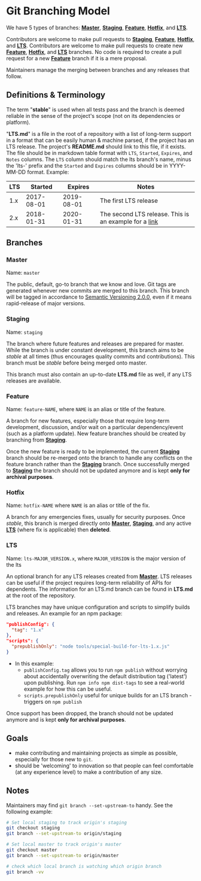 # Git Branching Model

We have 5 types of branches: [**Master**](#master), [**Staging**](#staging), [**Feature**](#feature), [**Hotfix**](#hotfix), and [**LTS**](#lts).

Contributors are welcome to make pull requests to [**Staging**](#staging), [**Feature**](#feature), [**Hotfix**](#hotfix), and [**LTS**](#lts). Contributors are welcome to make pull requests to create new [**Feature**](#feature), [**Hotfix**](#hotfix), and [**LTS**](#lts) branches. No code is required to create a pull request for a new [**Feature**](#feature) branch if it is a mere proposal.

Maintainers manage the merging between branches and any releases that follow.


## Definitions & Terminology

The term "**stable**" is used when all tests pass and the branch is deemed reliable in the sense of the project's scope (not on its dependencies or platform).

"**LTS.md**" is a file in the root of a repository with a list of long-term support in a format that can be easily human & machine parsed, if the project has an LTS release. The project's **README.md** should link to this file, if it exists. The file should be in markdown table format with `LTS`, `Started`, `Expires`, and `Notes` columns. The `LTS` column should match the lts branch's name, minus the 'lts-' prefix and the `Started` and `Expires` columns should be in YYYY-MM-DD format. Example:

| LTS           | Started       | Expires    | Notes                                                      |
| ------------- | ------------- | ---------- | ---------------------------------------------------------- |
| 1.x           | 2017-08-01    | 2019-08-01 | The first LTS release                                      |
| 2.x           | 2018-01-31    | 2020-01-31 | The second LTS release. This is an example for a [link](#) |


## Branches

### Master

Name: `master`

The public, default, go-to branch that we know and love. Git tags are generated whenever new commits are merged to this branch. This branch will be tagged in accordance to [Semantic Versioning 2.0.0](http://semver.org/spec/v2.0.0.html), even if it means rapid-release of major versions.

### Staging

Name: `staging`

The branch where future features and releases are prepared for master. While the branch is under constant development, this branch aims to be *stable* at all times (thus encourages quality commits and contributions). This branch must be *stable* before being merged onto master.

This branch must also contain an up-to-date **LTS.md** file as well, if any LTS releases are available.

### Feature

Name: `feature-NAME`, where `NAME` is an alias or title of the feature.

A branch for new features, especially those that require long-term development, discussion, and/or wait on a particular dependency/event (such as a platform update). New feature branches should be created by branching from [**Staging**](#staging).

Once the new feature is ready to be implemented, the current [**Staging**](#staging) branch should be re-merged onto the branch to handle any conflicts on the feature branch rather than the [**Staging**](#staging) branch. Once successfully merged to [**Staging**](#staging) the branch should not be updated anymore and is kept **only for archival purposes**.

### Hotfix

Name: `hotfix-NAME` where `NAME` is an alias or title of the fix.

A branch for any emergencies fixes, usually for security purposes. Once *stable*, this branch is merged directly onto [**Master**](#master), [**Staging**](#staging), and any active [**LTS**](#lts) (where fix is applicable) then **deleted**.

### LTS

Name: `lts-MAJOR_VERSION.x`, where `MAJOR_VERSION` is the major version of the lts

An optional branch for any LTS releases created from [**Master**](#master). LTS releases can be useful if the project requires long-term reliability of APIs for dependents. The information for an LTS.md branch can be found in **LTS.md** at the root of the repository.

LTS branches may have unique configuration and scripts to simplify builds and releases. An example for an npm package:
  ```json
  "publishConfig": {
    "tag": "1.x"
  },
  "scripts": {
    "prepublishOnly": "node tools/special-build-for-lts-1.x.js"
  }
  ```
  - In this example:
    - `publishConfig.tag` allows you to run `npm publish` without worrying about accidentally overwriting the default distribution tag ('latest') upon publishing. Run `npm info npm dist-tags` to see a real-world example for how this can be useful.
    - `scripts.prepublishOnly` useful for unique builds for an LTS branch - triggers on `npm publish`

Once support has been dropped, the branch should not be updated anymore and is kept **only for archival purposes**.


## Goals
  - make contributing and maintaining projects as simple as possible, especially for those new to `git`.
  - should be 'welcoming' to innovation so that people can feel comfortable (at any experience level) to make a contribution of any size.


## Notes
Maintainers may find `git branch --set-upstream-to` handy. See the following example:
```sh
# Set local staging to track origin's staging
git checkout staging
git branch --set-upstream-to origin/staging

# Set local master to track origin's master
git checkout master
git branch --set-upstream-to origin/master

# check which local branch is watching which origin branch
git branch -vv
```
